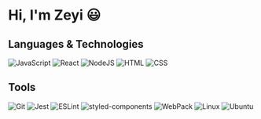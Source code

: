 # Hi, I'm Zeyi :smiley:
<!---
Eve profile is a ✨ special ✨ repository because its `README.md` (this file) appears on your GitHub profile.
You can click the Preview link to take a look at your changes.
--->
## Languages & Technologies
![JavaScript](https://img.shields.io/badge/-JavaScript-000?style=flat&logoColor=white&logo=javascript&color=404254)
![React](https://img.shields.io/badge/-React-000?style=flat&logoColor=white&logo=React&color=404254)
![NodeJS](https://img.shields.io/badge/-Node.js-000?style=flat&logoColor=white&logo=React&color=404254)
![HTML](https://img.shields.io/badge/-HTML-000?style=flat&logo=html5&logoColor=white&color=404254)
![CSS](https://img.shields.io/badge/-CSS-000?style=flat&logo=css3&logoColor=white&color=404254)

## Tools
![Git](https://img.shields.io/badge/-Git-000?style=flat&logo=git&logoColor=white&color=404254)
![Jest](https://img.shields.io/badge/-Jest-000?style=flat&logo=git&logoColor=white&color=404254)
![ESLint](https://img.shields.io/badge/-ESLint-000?style=flat&logo=git&logoColor=white&color=404254)
![styled-components](https://img.shields.io/badge/-styled--components-000?style=flat&logoColor=white&logo=styled-components&color=404254)
![WebPack](https://img.shields.io/badge/-Webpack-000?style=flat&logoColor=white&logo=Webpack&color=404254)
![Linux](https://img.shields.io/badge/-Linux-000?style=flat&logo=css3&logoColor=white&color=404254)
![Ubuntu](https://img.shields.io/badge/-Ubuntu-000?style=flat&logo=css3&logoColor=white&color=404254)
<!--
## Status
[![Zeyi's GitHub stats](https://github-readme-stats.vercel.app/api?username=Eveieve&rank_icon=github)](https://github.com/Eveieve/github-readme-stats)
--->
